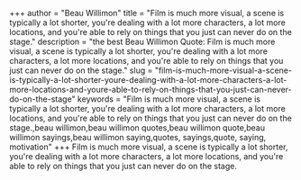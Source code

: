 +++
author = "Beau Willimon"
title = "Film is much more visual, a scene is typically a lot shorter, you're dealing with a lot more characters, a lot more locations, and you're able to rely on things that you just can never do on the stage."
description = "the best Beau Willimon Quote: Film is much more visual, a scene is typically a lot shorter, you're dealing with a lot more characters, a lot more locations, and you're able to rely on things that you just can never do on the stage."
slug = "film-is-much-more-visual-a-scene-is-typically-a-lot-shorter-youre-dealing-with-a-lot-more-characters-a-lot-more-locations-and-youre-able-to-rely-on-things-that-you-just-can-never-do-on-the-stage"
keywords = "Film is much more visual, a scene is typically a lot shorter, you're dealing with a lot more characters, a lot more locations, and you're able to rely on things that you just can never do on the stage.,beau willimon,beau willimon quotes,beau willimon quote,beau willimon sayings,beau willimon saying,quotes, sayings,quote, saying, motivation"
+++
Film is much more visual, a scene is typically a lot shorter, you're dealing with a lot more characters, a lot more locations, and you're able to rely on things that you just can never do on the stage.
